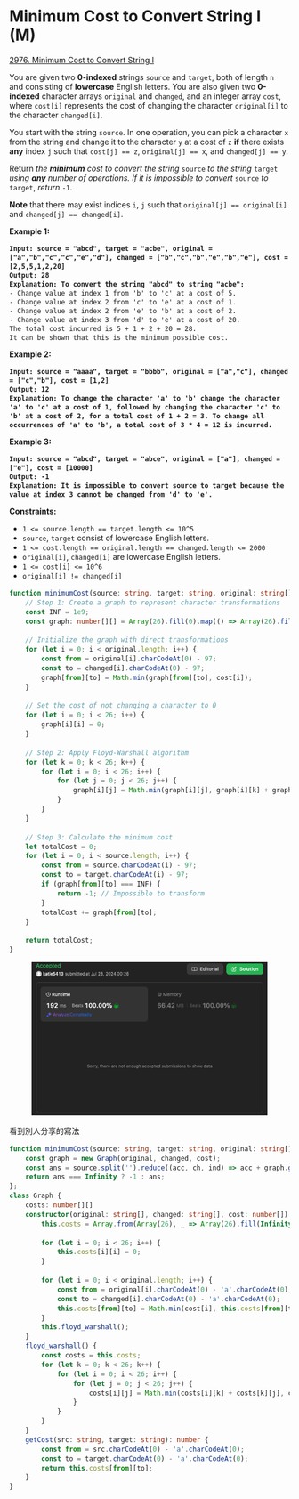 # Minimum Cost to Convert String I (M)

[2976. Minimum Cost to Convert String I](https://leetcode.com/problems/minimum-cost-to-convert-string-i/)



You are given two **0-indexed** strings `source` and `target`, both of length `n` and consisting of **lowercase** English letters. You are also given two **0-indexed** character arrays `original` and `changed`, and an integer array `cost`, where `cost[i]` represents the cost of changing the character `original[i]` to the character `changed[i]`.

You start with the string `source`. In one operation, you can pick a character `x` from the string and change it to the character `y` at a cost of `z` **if** there exists **any** index `j` such that `cost[j] == z`, `original[j] == x`, and `changed[j] == y`.

Return _the **minimum** cost to convert the string_ `source` _to the string_ `target` _using **any** number of operations. If it is impossible to convert_ `source` _to_ `target`, _return_ `-1`.

**Note** that there may exist indices `i`, `j` such that `original[j] == original[i]` and `changed[j] == changed[i]`.

&#x20;

**Example 1:**

<pre><code><strong>Input: source = "abcd", target = "acbe", original = ["a","b","c","c","e","d"], changed = ["b","c","b","e","b","e"], cost = [2,5,5,1,2,20]
</strong><strong>Output: 28
</strong><strong>Explanation: To convert the string "abcd" to string "acbe":
</strong>- Change value at index 1 from 'b' to 'c' at a cost of 5.
- Change value at index 2 from 'c' to 'e' at a cost of 1.
- Change value at index 2 from 'e' to 'b' at a cost of 2.
- Change value at index 3 from 'd' to 'e' at a cost of 20.
The total cost incurred is 5 + 1 + 2 + 20 = 28.
It can be shown that this is the minimum possible cost.
</code></pre>

**Example 2:**

<pre><code><strong>Input: source = "aaaa", target = "bbbb", original = ["a","c"], changed = ["c","b"], cost = [1,2]
</strong><strong>Output: 12
</strong><strong>Explanation: To change the character 'a' to 'b' change the character 'a' to 'c' at a cost of 1, followed by changing the character 'c' to 'b' at a cost of 2, for a total cost of 1 + 2 = 3. To change all occurrences of 'a' to 'b', a total cost of 3 * 4 = 12 is incurred.
</strong></code></pre>

**Example 3:**

<pre><code><strong>Input: source = "abcd", target = "abce", original = ["a"], changed = ["e"], cost = [10000]
</strong><strong>Output: -1
</strong><strong>Explanation: It is impossible to convert source to target because the value at index 3 cannot be changed from 'd' to 'e'.
</strong></code></pre>

&#x20;

**Constraints:**

* `1 <= source.length == target.length <= 10^5`
* `source`, `target` consist of lowercase English letters.
* `1 <= cost.length == original.length == changed.length <= 2000`
* `original[i]`, `changed[i]` are lowercase English letters.
* `1 <= cost[i] <= 10^6`
* `original[i] != changed[i]`



```typescript
function minimumCost(source: string, target: string, original: string[], changed: string[], cost: number[]): number {
    // Step 1: Create a graph to represent character transformations
    const INF = 1e9;
    const graph: number[][] = Array(26).fill(0).map(() => Array(26).fill(INF));
    
    // Initialize the graph with direct transformations
    for (let i = 0; i < original.length; i++) {
        const from = original[i].charCodeAt(0) - 97;
        const to = changed[i].charCodeAt(0) - 97;
        graph[from][to] = Math.min(graph[from][to], cost[i]);
    }
    
    // Set the cost of not changing a character to 0
    for (let i = 0; i < 26; i++) {
        graph[i][i] = 0;
    }
    
    // Step 2: Apply Floyd-Warshall algorithm
    for (let k = 0; k < 26; k++) {
        for (let i = 0; i < 26; i++) {
            for (let j = 0; j < 26; j++) {
                graph[i][j] = Math.min(graph[i][j], graph[i][k] + graph[k][j]);
            }
        }
    }
    
    // Step 3: Calculate the minimum cost
    let totalCost = 0;
    for (let i = 0; i < source.length; i++) {
        const from = source.charCodeAt(i) - 97;
        const to = target.charCodeAt(i) - 97;
        if (graph[from][to] === INF) {
            return -1; // Impossible to transform
        }
        totalCost += graph[from][to];
    }
    
    return totalCost;
}
```

<figure><img src="../.gitbook/assets/截圖 2024-07-28 晚上10.26.52.png" alt=""><figcaption></figcaption></figure>

看到別人分享的寫法

```typescript
function minimumCost(source: string, target: string, original: string[], changed: string[], cost: number[]): number {
    const graph = new Graph(original, changed, cost);
    const ans = source.split('').reduce((acc, ch, ind) => acc + graph.getCost(ch, target[ind]), 0);
    return ans === Infinity ? -1 : ans;
};
class Graph {
    costs: number[][]
    constructor(original: string[], changed: string[], cost: number[]) {
        this.costs = Array.from(Array(26), _ => Array(26).fill(Infinity));

        for (let i = 0; i < 26; i++) {
            this.costs[i][i] = 0;
        }

        for (let i = 0; i < original.length; i++) {
            const from = original[i].charCodeAt(0) - 'a'.charCodeAt(0);
            const to = changed[i].charCodeAt(0) - 'a'.charCodeAt(0);
            this.costs[from][to] = Math.min(cost[i], this.costs[from][to]);
        }
        this.floyd_warshall();
    }
    floyd_warshall() {
        const costs = this.costs;
        for (let k = 0; k < 26; k++) {
            for (let i = 0; i < 26; i++) {
                for (let j = 0; j < 26; j++) {
                    costs[i][j] = Math.min(costs[i][k] + costs[k][j], costs[i][j]);
                }
            }
        }
    }
    getCost(src: string, target: string): number {
        const from = src.charCodeAt(0) - 'a'.charCodeAt(0);
        const to = target.charCodeAt(0) - 'a'.charCodeAt(0);
        return this.costs[from][to];
    }
}
```
